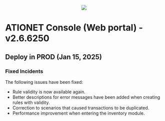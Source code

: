 <p align="center">
  <img src="https://github.com/Ationet/ationetdocs/raw/master/Content/Images/ATIOnetLogo_250x70.png" />
</p>

# ATIONET Console (Web portal) - v2.6.6250

## Deploy in PROD (Jan 15, 2025)

### Fixed Incidents
The following issues have been fixed:
- Rule validity is now available again.
- Better descriptions for error messages have been added when creating rules with validity.
- Correction to scenarios that caused transactions to be duplicated.
- Performance improvement when entering the inventory module.
